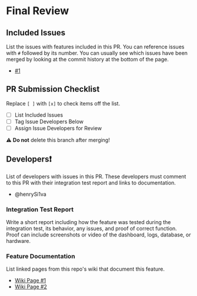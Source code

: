 # Final Review

## Included Issues

List the issues with features included in this PR.
You can reference issues with `#` followed by its number.
You can usually see which issues have been merged by looking at the commit history at the bottom of the page.

- [#1](https://github.com/Wavelogix/.github/issues/1)

## PR Submission Checklist

Replace `[ ]` with `[x]` to check items off the list.

- [ ] List Included Issues
- [ ] Tag Issue Developers Below
- [ ] Assign Issue Developers for Review

⚠️ **Do not** delete this branch after merging!

## Developers❗

List of developers with issues in this PR.
These developers must comment to this PR with their integration test report and links to documentation.

- @henrySi1va

### Integration Test Report

Write a short report including how the feature was tested during the integration test, its behavior, any issues, and proof of correct function.
Proof can include screenshots or video of the dashboard, logs, database, or hardware.

### Feature Documentation

List linked pages from this repo's wiki that document this feature.

- [Wiki Page #1](https://wikipedia.org/wiki/Concrete)
- [Wiki Page #2](https://wikipedia.org/wiki/Cement)
